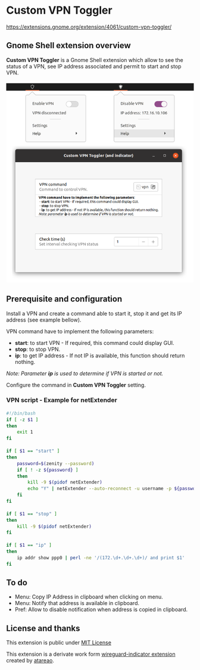 # Custom VPN Toggler

https://extensions.gnome.org/extension/4061/custom-vpn-toggler/

## Gnome Shell extension overview

**Custom VPN Toggler** is a Gnome Shell extension which allow to see the status of a VPN, see IP address associated and permit to start and stop VPN.

![custom_VPN_Togler.png](custom_VPN_Togler.png)

## Prerequisite and configuration

Install a VPN and create a command able to start it, stop it and get its IP address (see example bellow).

VPN command have to implement the following parameters:

* **start**: to start VPN - If required, this command could display GUI.
* **stop**: to stop VPN.
* **ip**: to get IP address - If not IP is available, this function should return nothing.

*Note: Parameter **ip** is used to determine if VPN is started or not.*

Configure the command in **Custom VPN Toggler** setting.

### VPN script - Example for netExtender
```bash
#!/bin/bash
if [ -z $1 ]
then
	exit 1
fi

if [ $1 == "start" ]
then
	password=$(zenity --password)
	if [ ! -z ${password} ] 
	then
		kill -9 $(pidof netExtender)
		echo "Y" | netExtender --auto-reconnect -u username -p ${password} -d domain.example.com 999.999.999.999 
	fi
fi

if [ $1 == "stop" ]
then
	kill -9 $(pidof netExtender)
fi

if [ $1 == "ip" ]
then
	ip addr show ppp0 | perl -ne '/(172.\d+.\d+.\d+)/ and print $1'
fi
```

## To do

* Menu: Copy IP Address in clipboard when clicking on menu.
* Menu: Notify that address is available in clipboard.
* Pref: Allow to disable notification when address is copied in clipboard.
 

## License and thanks

This extension is public under [MIT License](LICENSE)

This extension is a derivate work form [wireguard-indicator extension](https://extensions.gnome.org/extension/3612/wireguard-indicator/) created by [atareao](https://extensions.gnome.org/accounts/profile/atareao).